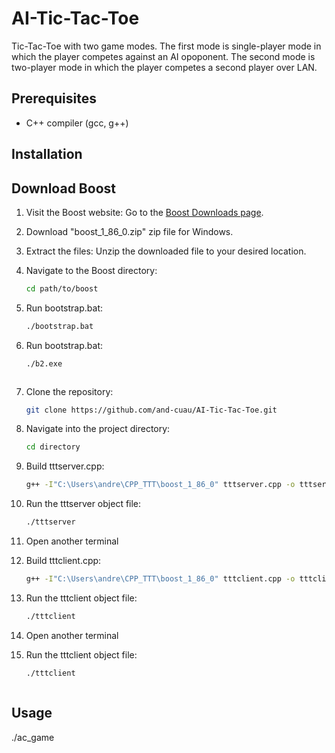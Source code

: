 # AI-Tic-Tac-Toe
Tic-Tac-Toe with two game modes. The first mode is single-player mode in which the player competes against an AI opoponent. The second mode is two-player mode in which the player competes a second player over LAN. 


## Prerequisites
- C++ compiler (gcc, g++)


## Installation

## Download Boost
1. Visit the Boost website: Go to the [Boost Downloads page](https://www.boost.org/users/download/).
2. Download "boost_1_86_0.zip" zip file for Windows.
3. Extract the files: Unzip the downloaded file to your desired location.


1. Navigate to the Boost directory:
   ```bash
   cd path/to/boost

2. Run bootstrap.bat:
   ```bash
   ./bootstrap.bat

2. Run bootstrap.bat:
   ```bash
   ./b2.exe



1. Clone the repository:
   ```bash
   git clone https://github.com/and-cuau/AI-Tic-Tac-Toe.git
   
2. Navigate into the project directory:
    ```bash
   cd directory

3. Build tttserver.cpp:
   ```bash
   g++ -I"C:\Users\andre\CPP_TTT\boost_1_86_0" tttserver.cpp -o tttserver -L"C:\Users\andre\CPP_TTT\boost_1_86_0\stage\lib" -lstdc++ "C:\Users\andre\CPP_TTT\boost_1_86_0\stage\lib\libboost_system-vc143-mt-x64-1_86.lib" -lws2_32

4. Run the tttserver object file:
      ```bash
   ./tttserver

5. Open another terminal

6. Build tttclient.cpp:
   ```bash
   g++ -I"C:\Users\andre\CPP_TTT\boost_1_86_0" tttclient.cpp -o tttclient -L"C:\Users\andre\CPP_TTT\boost_1_86_0\stage\lib" -lstdc++ "C:\Users\andre\CPP_TTT\boost_1_86_0\stage\lib\libboost_system-vc143-mt-x64-1_86.lib" -lws2_32

7. Run the tttclient object file:
      ```bash
   ./tttclient

8. Open another terminal

9. Run the tttclient object file:
      ```bash
   ./tttclient
   

   
## Usage
./ac_game
